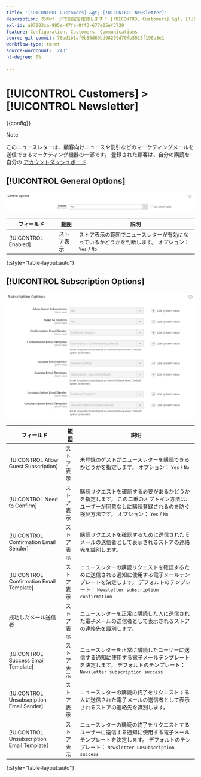 ```yaml
---
title: '[!UICONTROL Customers] &gt; [!UICONTROL Newsletter]'
description: 次のページで設定を確認します： [!UICONTROL Customers] &gt; [!UICONTROL Newsletter] コマース管理のページ。
exl-id: a97003ca-985e-47fa-9ff3-677e05ef3729
feature: Configuration, Customers, Communications
source-git-commit: 76bd1b1af9b55d69bd98209d70fb5518f190a3e1
workflow-type: tm+mt
source-wordcount: '243'
ht-degree: 0%

---
```


# [!UICONTROL Customers] > [!UICONTROL Newsletter]

{{config}}

>[!NOTE]
>
>このニュースレターは、顧客向けニュースや割引などのマーケティングメールを送信できるマーケティング機器の一部です。 登録された顧客は、自分の購読を自分の [アカウントダッシュボード](../../customers/account-dashboard-my-account.md).

## [!UICONTROL General Options]

![一般オプション](./assets/newsletter-general-options.png)<!-- zoom -->

| フィールド | [範囲](../../getting-started/websites-stores-views.md#scope-settings) | 説明 |
|--- |--- |--- |
| [!UICONTROL Enabled] | ストア表示 | ストア表示の範囲でニュースレターが有効になっているかどうかを判断します。 オプション： `Yes` / `No` |

{:style=&quot;table-layout:auto&quot;}

## [!UICONTROL Subscription Options]

![購読オプション](./assets/newsletter-subscription-options.png)<!-- zoom -->

<!-- [Subscription Options](https://docs.magento.com/user-guide/marketing/newsletter-configuration.html) -->

| フィールド | [範囲](../../getting-started/websites-stores-views.md#scope-settings) | 説明 |
|--- |--- |--- |
| [!UICONTROL Allow Guest Subscription] | ストア表示 | 未登録のゲストがニュースレターを購読できるかどうかを指定します。 オプション： `Yes` / `No` |
| [!UICONTROL Need to Confirm] | ストア表示 | 購読リクエストを確認する必要があるかどうかを指定します。 この二重のオプトイン方法は、ユーザーが同意なしに購読登録されるのを防ぐ検証方法です。 オプション： `Yes` / `No` |
| [!UICONTROL Confirmation Email Sender] | ストア表示 | 購読リクエストを確認するために送信された E メールの送信者として表示されるストアの連絡先を識別します。 |
| [!UICONTROL Confirmation Email Template] | ストア表示 | ニュースレターの購読リクエストを確認するために送信される通知に使用する電子メールテンプレートを決定します。 デフォルトのテンプレート： `Newsletter subscription confirmation` |
| 成功したメール送信者 | ストア表示 | ニュースレターを正常に購読した人に送信された電子メールの送信者として表示されるストアの連絡先を識別します。 |
| [!UICONTROL Success Email Template] | ストア表示 | ニュースレターを正常に購読したユーザーに送信する通知に使用する電子メールテンプレートを決定します。 デフォルトのテンプレート： `Newsletter subscription success` |
| [!UICONTROL Unsubscription Email Sender] | ストア表示 | ニュースレターの購読の終了をリクエストする人に送信された電子メールの送信者として表示されるストアの連絡先を識別します。 |
| [!UICONTROL Unsubscription Email Template] | ストア表示 | ニュースレターの購読の終了をリクエストするユーザーに送信する通知に使用する電子メールテンプレートを決定します。 デフォルトのテンプレート： `Newsletter unsubscription success` |

{:style=&quot;table-layout:auto&quot;}

